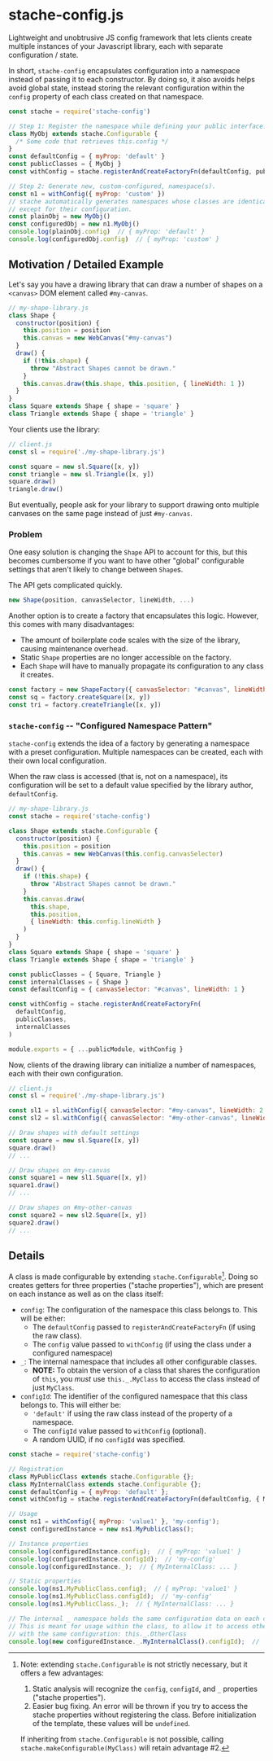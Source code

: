 # stache-config.js

Lightweight and unobtrusive JS config framework that lets clients create multiple instances of your Javascript library, each with separate configuration / state.

In short, `stache-config` encapsulates configuration into a namespace instead of passing it to each constructor. By doing so, it also avoids helps avoid global state, instead storing the relevant configuration within the `config` property of each class created on that namespace.
```js
const stache = require('stache-config')

// Step 1: Register the namespace while defining your public interface.
class MyObj extends stache.Configurable {
  /* Some code that retrieves this.config */
}
const defaultConfig = { myProp: 'default' }
const publicClasses = { MyObj }
const withConfig = stache.registerAndCreateFactoryFn(defaultConfig, publicClasses)

// Step 2: Generate new, custom-configured, namespace(s).
const n1 = withConfig({ myProp: 'custom' })
// stache automatically generates namespaces whose classes are identical
// except for their configuration.
const plainObj = new MyObj()
const configuredObj = new n1.MyObj()
console.log(plainObj.config)  // { myProp: 'default' }
console.log(configuredObj.config)  // { myProp: 'custom' }
```

## Motivation / Detailed Example

Let's say you have a drawing library that can draw a number of shapes on a `<canvas>` DOM element called `#my-canvas`.
```js
// my-shape-library.js
class Shape {
  constructor(position) {
    this.position = position
    this.canvas = new WebCanvas("#my-canvas")
  }
  draw() {
    if (!this.shape) {
      throw "Abstract Shapes cannot be drawn."
    }
    this.canvas.draw(this.shape, this.position, { lineWidth: 1 })
  }
}
class Square extends Shape { shape = 'square' }
class Triangle extends Shape { shape = 'triangle' }
```
Your clients use the library:
```js
// client.js
const sl = require('./my-shape-library.js')

const square = new sl.Square([x, y])
const triangle = new sl.Triangle([x, y])
square.draw()
triangle.draw()
```
But eventually, people ask for your library to support drawing onto multiple canvases on the same page instead of just `#my-canvas`.

### Problem

One easy solution is changing the `Shape` API to account for this, but this becomes cumbersome if you want to have other "global" configurable settings that aren't likely to change between `Shape`s.

The API gets complicated quickly.
```js
new Shape(position, canvasSelector, lineWidth, ...)
```

Another option is to create a factory that encapsulates this logic. However, this comes with many disadvantages:
- The amount of boilerplate code scales with the size of the library, causing maintenance overhead.
- Static `Shape` properties are no longer accessible on the factory.
- Each `Shape` will have to manually propagate its configuration to any class it creates.

```js
const factory = new ShapeFactory({ canvasSelector: "#canvas", lineWidth: 1 })
const sq = factory.createSquare([x, y])
const tri = factory.createTriangle([x, y])
```

### `stache-config` -- "Configured Namespace Pattern"

`stache-config` extends the idea of a factory by generating a namespace with a preset configuration. Multiple namespaces can be created, each with their own local configuration.

When the raw class is accessed (that is, not on a namespace), its configuration will be set to a default value specified by the library author, `defaultConfig`.

```js
// my-shape-library.js
const stache = require('stache-config')

class Shape extends stache.Configurable {
  constructor(position) {
    this.position = position
    this.canvas = new WebCanvas(this.config.canvasSelector)
  }
  draw() {
    if (!this.shape) {
      throw "Abstract Shapes cannot be drawn."
    }
    this.canvas.draw(
      this.shape,
      this.position,
      { lineWidth: this.config.lineWidth }
    )
  }
}
class Square extends Shape { shape = 'square' }
class Triangle extends Shape { shape = 'triangle' }

const publicClasses = { Square, Triangle }
const internalClasses = { Shape }
const defaultConfig = { canvasSelector: "#canvas", lineWidth: 1 }

const withConfig = stache.registerAndCreateFactoryFn(
  defaultConfig,
  publicClasses,
  internalClasses
)

module.exports = { ...publicModule, withConfig }
```
Now, clients of the drawing library can initialize a number of namespaces, each with their own configuration.
```js
// client.js
const sl = require('./my-shape-library.js')

const sl1 = sl.withConfig({ canvasSelector: "#my-canvas", lineWidth: 2 })
const sl2 = sl.withConfig({ canvasSelector: "#my-other-canvas", lineWidth: 0 })

// Draw shapes with default settings
const square = new sl.Square([x, y])
square.draw()
// ...

// Draw shapes on #my-canvas
const square1 = new sl1.Square([x, y])
square1.draw()
// ...

// Draw shapes on #my-other-canvas
const square2 = new sl2.Square([x, y])
square2.draw()
// ...
```

## Details
A class is made configurable by extending `stache.Configurable`[^1]. Doing so creates getters for three properties ("stache properties"), which are present on each instance as well as on the class itself:
- `config`: The configuration of the namespace this class belongs to. This will be either:
  - The `defaultConfig` passed to `registerAndCreateFactoryFn` (if using the raw class).
  - The `config` value passed to `withConfig` (if using the class under a configured namespace)
- `_`: The internal namespace that includes all other configurable classes.
  - **NOTE:** To obtain the version of a class that shares the configuration of `this`, you *must* use `this._.MyClass` to access the class instead of just `MyClass`.
- `configId`: The identifier of the configured namespace that this class belongs to. This will either be:
  - `'default'` if using the raw class instead of the property of a namespace.
  - The `configId` value passed to `withConfig` (optional).
  - A random UUID, if no `configId` was specified.


```js
const stache = require('stache-config')

// Registration
class MyPublicClass extends stache.Configurable {};
class MyInternalClass extends stache.Configurable {};
const defaultConfig = { myProp: 'default' };
const withConfig = stache.registerAndCreateFactoryFn(defaultConfig, { MyPublicClass }, { MyInternalClass });

// Usage
const ns1 = withConfig({ myProp: 'value1' }, 'my-config');
const configuredInstance = new ns1.MyPublicClass();

// Instance properties
console.log(configuredInstance.config);  // { myProp: 'value1' }
console.log(configuredInstance.configId);  // 'my-config'
console.log(configuredInstance._);  // { MyInternalClass: ... }

// Static properties
console.log(ns1.MyPublicClass.config);  // { myProp: 'value1' }
console.log(ns1.MyPublicClass.configId);  // 'my-config'
console.log(ns1.MyPublicClass._);  // { MyInternalClass: ... }

// The internal _ namespace holds the same configuration data on each class.
// This is meant for usage within the class, to allow it to access other classes
// with the same configuration: this._.OtherClass
console.log(new configuredInstance._.MyInternalClass().configId);  // 'my-config'
```

[^1]: Note: extending `stache.Configurable` is not strictly necessary, but it offers a few advantages:
    1. Static analysis will recognize the `config`, `configId`, and `_` properties ("stache properties").
    2. Easier bug fixing. An error will be thrown if you try to access the stache properties without registering the class. Before initialization of the template, these values will be `undefined`.
    
    If inheriting from `stache.Configurable` is not possible, calling `stache.makeConfigurable(MyClass)` will retain advantage #2.